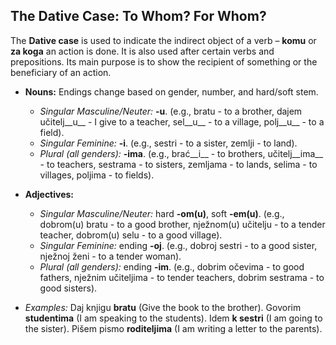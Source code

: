 ## The Dative Case: To Whom? For Whom?

The __Dative case__ is used to indicate the indirect object of a verb – __komu__ or __za koga__ an action is done. It is also used after certain verbs and prepositions. Its main purpose is to show the recipient of something or the beneficiary of an action.

*   __Nouns:__ Endings change based on gender, number, and hard/soft stem.
    
    *   _Singular Masculine/Neuter:_ __-u__. (e.g., bratu - to a brother, dajem učitelj__u__ - I give to a teacher, sel__u__ - to a village, polj__u__ - to a field).
    *   _Singular Feminine:_ __-i__. (e.g., sestri - to a sister, zemlji - to land).
    *   _Plural (all genders):_ __-ima__. (e.g., brać__i__ - to brothers, učitelj__ima__ - to teachers, sestrama - to sisters, zemljama - to lands, selima - to villages, poljima - to fields).
    
    
    
*   __Adjectives:__
    
    *   _Singular Masculine/Neuter:_ hard __-om(u)__, soft __-em(u)__. (e.g., dobrom(u) bratu - to a good brother, nježnom(u) učitelju - to a tender teacher, dobrom(u) selu - to a good village).
    *   _Singular Feminine:_ ending __-oj__. (e.g., dobroj sestri - to a good sister, nježnoj ženi - to a tender woman).
    *   _Plural (all genders):_ ending __-im__. (e.g., dobrim očevima - to good fathers, nježnim učiteljima - to tender teachers, dobrim sestrama - to good sisters).
    
    
    
*   _Examples:_ Daj knjigu __bratu__ (Give the book to the brother). Govorim __studentima__ (I am speaking to the students). Idem __k sestri__ (I am going to the sister). Pišem pismo __roditeljima__ (I am writing a letter to the parents).